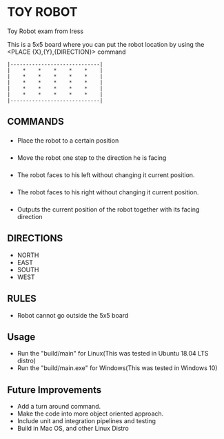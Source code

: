 # TOY ROBOT
Toy Robot exam from Iress

This is a 5x5 board where you can put the robot location
by using the <PLACE {X},{Y},{DIRECTION}> command

```
|-----------------------------|
|    *    *    *    *    *    |
|    *    *    *    *    *    |
|    *    *    *    *    *    |
|    *    *    *    *    *    |
|    *    *    *    *    *    |
|-----------------------------|
```

## COMMANDS
### <PLACE>
 - Place the robot to a certain position

### <MOVE>
 - Move the robot one step to the direction he is facing

### <LEFT>
 - The robot faces to his left without changing it current position.

### <RIGHT>
 - The robot faces to his right without changing it current position.

### <REPORT>
 - Outputs the current position of the robot together with its facing direction

## DIRECTIONS
- NORTH
- EAST
- SOUTH
- WEST

## RULES
 - Robot cannot go outside the 5x5 board

## Usage
 - Run the "build/main" for Linux(This was tested in Ubuntu 18.04 LTS distro)
 - Run the "build/main.exe" for Windows(This was tested in Windows 10)

## Future Improvements
 - Add a turn around command.
 - Make the code into more object oriented approach.
 - Include unit and integration pipelines and testing
 - Build in Mac OS, and other Linux Distro
